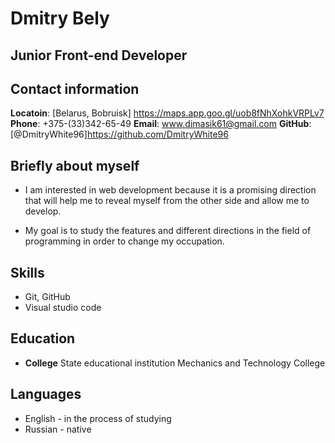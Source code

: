 # Dmitry Bely

## Junior Front-end Developer

## Contact information

**Locatoin**: [Belarus, Bobruisk] https://maps.app.goo.gl/uob8fNhXohkVRPLv7
**Phone**: +375-(33)342-65-49 
**Email**: www.dimasik61@gmail.com
**GitHub**: [@DmitryWhite96]https://github.com/DmitryWhite96

## Briefly about myself

* I am interested in web development because it is a promising direction that will help me to reveal myself from the other side and allow me to develop.

* My goal is to study the features and different directions in the field of programming in order to change my occupation.

## Skills

- Git, GitHub
- Visual studio code

## Education 

- **College** State educational institution Mechanics and Technology College

## Languages

- English - in the process of studying
- Russian - native